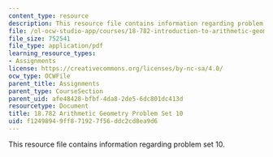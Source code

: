 ```yaml
---
content_type: resource
description: This resource file contains information regarding problem set 10.
file: /ol-ocw-studio-app/courses/18-782-introduction-to-arithmetic-geometry-fall-2013/f12498949ff871927f56ddc2cd8ea9d6_MIT18_782F13_pset10.pdf
file_size: 752541
file_type: application/pdf
learning_resource_types:
- Assignments
license: https://creativecommons.org/licenses/by-nc-sa/4.0/
ocw_type: OCWFile
parent_title: Assignments
parent_type: CourseSection
parent_uid: afe48428-bfbf-4da8-2de5-6dc801dc413d
resourcetype: Document
title: 18.782 Arithmetic Geometry Problem Set 10
uid: f1249894-9ff8-7192-7f56-ddc2cd8ea9d6
---
```

This resource file contains information regarding problem set 10.